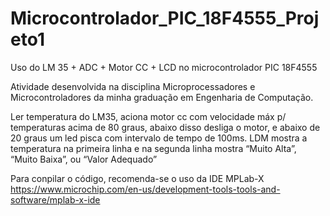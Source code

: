 # Microcontrolador_PIC_18F4555_Projeto1
Uso do LM 35 + ADC + Motor CC + LCD no microcontrolador PIC 18F4555

Atividade desenvolvida na disciplina Microprocessadores e Microcontroladores da minha graduação em Engenharia de Computação.

Ler temperatura do LM35, aciona motor cc com velocidade máx p/ temperaturas
acima de 80 graus, abaixo disso desliga o motor, e abaixo de 20 graus um led
pisca com intervalo de tempo de 100ms. LDM mostra a temperatura na primeira
linha e na segunda linha mostra “Muito Alta”, “Muito Baixa”, ou “Valor
Adequado”

Para conpilar o código, recomenda-se o uso da IDE MPLab-X https://www.microchip.com/en-us/development-tools-tools-and-software/mplab-x-ide
